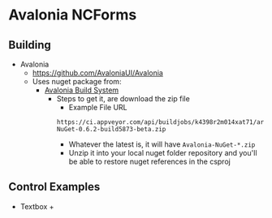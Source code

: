 # Avalonia NCForms

## Building
+ Avalonia
	+ https://github.com/AvaloniaUI/Avalonia
	+ Uses nuget package from:
		+ [Avalonia Build System](https://ci.appveyor.com/project/AvaloniaUI/Avalonia/branch/master/artifacts)
			+ Steps to get it, are download the zip file
				+ Example File URL
				```
				https://ci.appveyor.com/api/buildjobs/k4398r2m014xat71/artifacts/artifacts%2Fzip%2FAvalonia-NuGet-0.6.2-build5873-beta.zip
				```
				+ Whatever the latest is, it will have `Avalonia-NuGet-*.zip`
				+ Unzip it into your local nuget folder repository and you'll be able to restore nuget references in the csproj
				
## Control Examples

+ Textbox
	+ 
